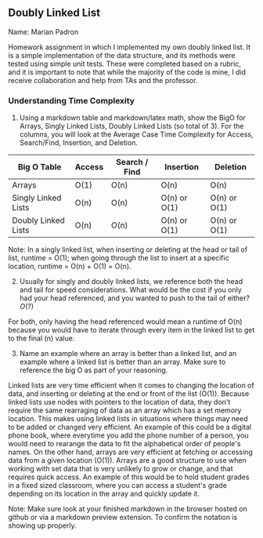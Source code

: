 ## Doubly Linked List

Name: Marian Padron

Homework assignment in which I implemented my own doubly linked list. It is a simple implementation of the data structure, and its methods were tested using simple unit tests. These were completed based on a rubric, and it is important to note that while the majority of the code is mine, I did receive collaboration and help from TAs and the professor.


### Understanding Time Complexity

1. Using a markdown table and markdown/latex math, show the BigO for Arrays, Singly Linked Lists, Doubly Linked Lists (so total of 3). For the columns, you will look at the Average Case Time Complexity for Access, Search/Find,	Insertion, and Deletion. 

| Big O Table         | Access | Search / Find |  Insertion   |  Deletion   | 
|---------------------|--------|---------------|--------------|-------------|
| Arrays              |  O(1)  |     O(n)      |     O(n)     |     O(n)    | 
| Singly Linked Lists |  O(n)  |     O(n)      | O(n) or O(1) | O(n) or O(1)| 
| Doubly Linked Lists |  O(n)  |     O(n)      | O(n) or O(1) | O(n) or O(1)| 
                                                                            
Note: In a singly linked list, when inserting or deleting at the head or tail of list, runtime = O(1); when going through the list to insert at a specific location, runtime = O(n) + O(1) = O(n).

2. Usually for singly and doubly linked lists, we reference both the head and tail for speed considerations. What would be the cost if you only had your head referenced, and you wanted to push to the tail of either?  $O(?)$

For both, only having the head referenced would mean a runtime of O(n) because you would have to iterate through every item in the linked list to get to the final (n) value.

3. Name an example where an array is better than a linked list, and an example where a linked list is better than an array. Make sure to reference the big O as part of your reasoning. 

Linked lists are very time efficient when it comes to changing the location of data, and inserting or deleting at the end or front of the list (O(1)). Because linked lists use nodes with pointers to the location of data, they don't require the same rearraging of data as an array which has a set memory location. This makes using linked lists in situations where things may need to be added or changed very efficient. An example of this could be a digital phone book, where everytime you add the phone number of a person, you would need to rearange the data to fit the alphabetical order of people's names. On the other hand, arrays are very efficient at fetching or accessing data from a given location (O(1)). Arrays are a good structure to use when working with set data that is very unlikely to grow or change, and that requires quick access. An example of this would be to hold student grades in a fixed sized classroom, where you can access a student's grade depending on its location in the array and quickly update it.

Note: Make sure look at your finished markdown in the browser hosted on github or via a markdown preview extension. To confirm the notation is showing up properly. 

